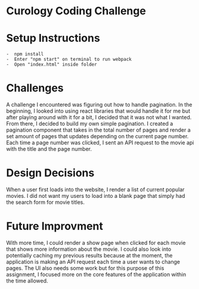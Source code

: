 # Curology Coding Challenge

# Setup Instructions
    -  npm install
    -  Enter "npm start" on terminal to run webpack
    -  Open "index.html" inside folder 

# Challenges
A challenge I encountered was figuring out how to handle pagination. In the beginning, I looked into using react libraries that would handle it for me but after playing around with it for a bit, I decided that it was not what I wanted. From there, I decided to build my own simple pagination. I created a pagination component that takes in the total number of pages and render a set amount of pages that updates depending on the current page number. Each time a page number was clicked, I sent an API request to the movie api with the title and the page number.

# Design Decisions
When a user first loads into the website, I render a list of current popular movies. I did not want my users to load into a blank page that simply had the search form for movie titles.

# Future Improvment
With more time, I could render a show page when clicked for each movie that shows more information about the movie. I could also look into potentially caching my previous results because at the moment, the application is making an API request each time a user wants to change pages. The UI also needs some work but for this purpose of this assignment, I focused more on the core features of the application within the time allowed.